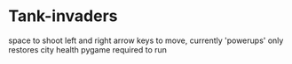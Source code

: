 # Tank-invaders
space to shoot
left and right arrow keys to move,
currently 'powerups' only restores city health
pygame required to run
